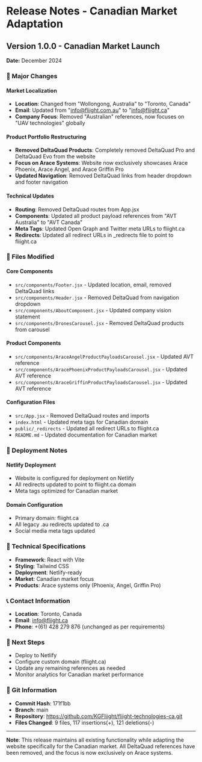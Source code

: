 # Release Notes - Canadian Market Adaptation

## Version 1.0.0 - Canadian Market Launch
**Date:** December 2024

### 🎯 Major Changes

#### **Market Localization**
- **Location**: Changed from "Wollongong, Australia" to "Toronto, Canada"
- **Email**: Updated from "info@fliight.com.au" to "info@fliight.ca"
- **Company Focus**: Removed "Australian" references, now focuses on "UAV technologies" globally

#### **Product Portfolio Restructuring**
- **Removed DeltaQuad Products**: Completely removed DeltaQuad Pro and DeltaQuad Evo from the website
- **Focus on Arace Systems**: Website now exclusively showcases Arace Phoenix, Arace Angel, and Arace Griffin Pro
- **Updated Navigation**: Removed DeltaQuad links from header dropdown and footer navigation

#### **Technical Updates**
- **Routing**: Removed DeltaQuad routes from App.jsx
- **Components**: Updated all product payload references from "AVT Australia" to "AVT Canada"
- **Meta Tags**: Updated Open Graph and Twitter meta URLs to fliight.ca
- **Redirects**: Updated all redirect URLs in _redirects file to point to fliight.ca

### 📁 Files Modified

#### **Core Components**
- `src/components/Footer.jsx` - Updated location, email, removed DeltaQuad links
- `src/components/Header.jsx` - Removed DeltaQuad from navigation dropdown
- `src/components/AboutComponent.jsx` - Updated company vision statement
- `src/components/DronesCarousel.jsx` - Removed DeltaQuad products from carousel

#### **Product Components**
- `src/components/AraceAngelProductPayloadsCarousel.jsx` - Updated AVT reference
- `src/components/AracePhoenixProductPayloadsCarousel.jsx` - Updated AVT reference  
- `src/components/AraceGriffinProductPayloadsCarousel.jsx` - Updated AVT reference

#### **Configuration Files**
- `src/App.jsx` - Removed DeltaQuad routes and imports
- `index.html` - Updated meta tags for Canadian domain
- `public/_redirects` - Updated all redirect URLs to fliight.ca
- `README.md` - Updated documentation for Canadian market

### 🚀 Deployment Notes

#### **Netlify Deployment**
- Website is configured for deployment on Netlify
- All redirects updated to point to fliight.ca domain
- Meta tags optimized for Canadian market

#### **Domain Configuration**
- Primary domain: fliight.ca
- All legacy .au redirects updated to .ca
- Social media meta tags updated

### 🔧 Technical Specifications
- **Framework**: React with Vite
- **Styling**: Tailwind CSS
- **Deployment**: Netlify-ready
- **Market**: Canadian market focus
- **Products**: Arace systems only (Phoenix, Angel, Griffin Pro)

### 📞 Contact Information
- **Location**: Toronto, Canada
- **Email**: info@fliight.ca
- **Phone**: +(61) 428 279 876 (unchanged as per requirements)

### 🎯 Next Steps
- Deploy to Netlify
- Configure custom domain (fliight.ca)
- Update any remaining references as needed
- Monitor analytics for Canadian market performance

### 📝 Git Information
- **Commit Hash**: 171f1bb
- **Branch**: main
- **Repository**: https://github.com/KGFliight/fliight-technologies-ca.git
- **Files Changed**: 9 files, 117 insertions(+), 121 deletions(-)

---

**Note**: This release maintains all existing functionality while adapting the website specifically for the Canadian market. All DeltaQuad references have been removed, and the focus is now exclusively on Arace systems. 